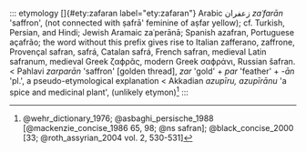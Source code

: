 ::: etymology
[]{#ety:zafaran label="ety:zafaran"} Arabic زعفران *zaʿfarān* 'saffron',
(not connected with ṣafrā' feminine of aṣfar yellow); cf. Turkish,
Persian, and Hindi; Jewish Aramaic zaʿperānā; Spanish azafran,
Portuguese açafrão; the word without this prefix gives rise to Italian
zafferano, zaffrone, Provençal safran, safrá, Catalan safrá, French
safran, medieval Latin safranum, medieval Greek ζαϕρᾶς, modern Greek
σαϕράνι, Russian šafran. \< Pahlavi *zarparān* 'saffron' \[golden
thread\], *zar* 'gold' + *par* 'feather' + *-ān* 'pl.', a
pseudo-etymological explanation \< Akkadian *azupīru, azupīrānu* 'a
spice and medicinal plant', (unlikely etymon)[^1]
:::

[^1]: @wehr_dictionary_1976; @asbaghi_persische_1988
    [@mackenzie_concise_1986 65, 98; @ns safran]; @black_concise_2000
    [33; @roth_assyrian_2004 vol. 2, 530-531]

